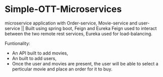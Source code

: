 # Simple-OTT-Microservices
microservice application with Order-service, Movie-service and user-service || Built using spring boot, Feign and Eureka
Feign used to interact between the two remote rest services,
Eureka used for load-balancing.

Funtionality:
- An API built to add movies,
- An built to add users,
- Once the user and movies are present, the user will be able to select a perticular movie and place an order for it to buy.
